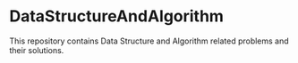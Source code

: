 # DataStructureAndAlgorithm
This repository contains Data Structure and Algorithm related problems and their solutions.
